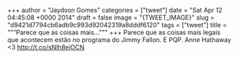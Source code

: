 
+++
author = "Jaydson Gomes"
categories = ["tweet"]
date = "Sat Apr 12 04:45:08 +0000 2014"
draft = false
image = "{TWEET_IMAGE}"
slug = "d9421d7794cb6adb9c993d92042319a8dddf6120"
tags = ["tweet"]
title = """Parece que as coisas mais..."""
+++
Parece que as coisas mais legais que acontecem estão no programa do Jimmy Fallon. E PQP. Anne Hathaway &lt;3 http://t.co/sNlh8ejOCN
